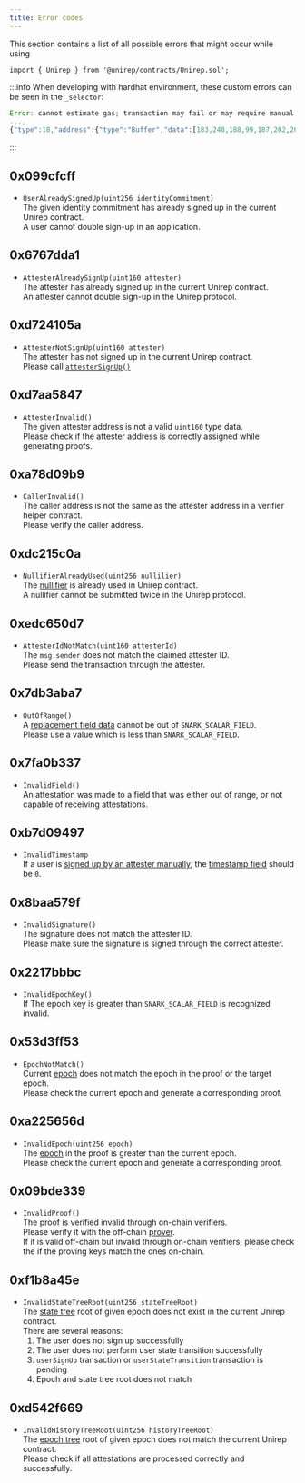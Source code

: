 ```yaml
---
title: Error codes
---
```


This section contains a list of all possible errors that might occur while using
```sol
import { Unirep } from '@unirep/contracts/Unirep.sol';
```

:::info
When developing with hardhat environment, these custom errors can be seen in the `_selector`:
```js
Error: cannot estimate gas; transaction may fail or may require manual gas limit
...,
{"type":18,"address":{"type":"Buffer","data":[183,248,188,99,187,202,209,129,85,32,19,8,200,243,84,11,7,248,79,94]},"message":{"value":{"type":"Buffer","data":[103,103,221,161,0,0,0,0,0,0,0,0,0,0,0,0,165,28,31,194,240,209,161,184,73,78,209,254,49,45,124,58,120,237,145,192]},"_selector":"6767dda1"},"isInvalidOpcodeError":false}],"data":"0x6767dda1000000000000000000000000a51c1fc2f0d1a1b8494ed1fe312d7c3a78ed91c0"}, code=UNPREDICTABLE_GAS_LIMIT, version=providers/5.7.2)
```
:::

## 0x099cfcff
- `UserAlreadySignedUp(uint256 identityCommitment)` <br/>
The given identity commitment has already signed up in the current Unirep contract. <br/>
A user cannot double sign-up in an application.

## 0x6767dda1
- `AttesterAlreadySignUp(uint160 attester)` <br/>
The attester has already signed up in the current Unirep contract. <br/>
An attester cannot double sign-up in the Unirep protocol.

## 0xd724105a
- `AttesterNotSignUp(uint160 attester)`<br/>
The attester has not signed up in the current Unirep contract. <br/>
Please call [`attesterSignUp()`](unirep-sol#attestersignup)

## 0xd7aa5847
- `AttesterInvalid()`<br/>
The given attester address is not a valid `uint160` type data. <br/>
Please check if the attester address is correctly assigned while generating proofs.

## 0xa78d09b9
- `CallerInvalid()`<br/>
The caller address is not the same as the attester address in a verifier helper contract. <br />
Please verify the caller address.

## 0xdc215c0a
- `NullifierAlreadyUsed(uint256 nullilier)`<br/>
The [nullifier](../protocol/nullifiers) is already used in Unirep contract. <br/>
A nullifier cannot be submitted twice in the Unirep protocol.

## 0xedc650d7
- `AttesterIdNotMatch(uint160 attesterId)`<br/>
The `msg.sender` does not match the claimed attester ID. <br/>
Please send the transaction through the attester.

## 0x7db3aba7
- `OutOfRange()`<br/>
    A [replacement field data](../protocol/data.md#replacement-field) cannot be out of `SNARK_SCALAR_FIELD`.<br/>
    Please use a value which is less than `SNARK_SCALAR_FIELD`.

## 0x7fa0b337
- `InvalidField()`<br />
    An attestation was made to a field that was either out of range, or not capable of receiving attestations.

## 0xb7d09497
- `InvalidTimestamp`<br/>
    If a user is [signed up by an attester manually](unirep-sol.md#manualusersignup), the [timestamp field](../protocol/data.md) should be `0`.

## 0x8baa579f
- `InvalidSignature()`<br/>
The signature does not match the attester ID. <br/>
Please make sure the signature is signed through the correct attester.

## 0x2217bbbc
- `InvalidEpochKey()`<br/>
    If The epoch key is greater than `SNARK_SCALAR_FIELD` is recognized invalid.

## 0x53d3ff53
- `EpochNotMatch()` <br/>
    Current [epoch](../protocol/epoch.md) does not match the epoch in the proof or the target epoch. <br/>
    Please check the current epoch and generate a corresponding proof.

## 0xa225656d
- `InvalidEpoch(uint256 epoch)`<br/>
    The [epoch](../protocol/epoch.md) in the proof is greater than the current epoch. <br/>
    Please check the current epoch and generate a corresponding proof.

## 0x09bde339
- `InvalidProof()`<br/>
    The proof is verified invalid through on-chain verifiers. <br/>
    Please verify it with the off-chain [prover](../circuits-api/prover.md). <br/>
    If it is valid off-chain but invalid through on-chain verifiers, please check the if the proving keys match the ones on-chain.

## 0xf1b8a45e
- `InvalidStateTreeRoot(uint256 stateTreeRoot)`<br/>
    The [state tree](../protocol/trees.md#state-tree) root of given epoch does not exist in the current Unirep contract. <br/>
    There are several reasons:
    1. The user does not sign up successfully
    2. The user does not perform user state transition successfully
    3. `userSignUp` transaction or `userStateTransition` transaction is pending
    4. Epoch and state tree root does not match

## 0xd542f669
- `InvalidHistoryTreeRoot(uint256 historyTreeRoot)`<br/>
    The [epoch tree](../protocol/trees.md#history-tree) root of given epoch does not match the current Unirep contract. <br/>
    Please check if all attestations are processed correctly and successfully.
